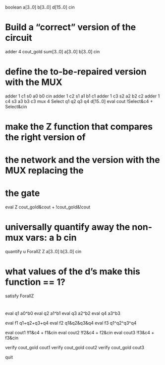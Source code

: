 boolean a[3..0] b[3..0] d[15..0] cin
#
# Build a “correct” version of the circuit
adder 4 cout_gold sum[3..0] a[3..0] b[3..0] cin
#
# define the to-be-repaired version with the MUX
adder 1 c1 s0 a0 b0 cin
adder 1 c2 s1 a1 b1 c1
adder 1 c3 s2 a2 b2 c2
adder 1 c4 s3 a3 b3 c3
mux 4 Select q1 q2 q3 q4 d[15..0]
eval cout !Select&c4 + Select&cin
#
# make the Z function that compares the right version of
# the network and the version with the MUX replacing the
# the gate
eval Z cout_gold&cout + !cout_gold&!cout
#
# universally quantify away the non-mux vars: a b cin
quantify u ForallZ Z a[3..0] b[3..0] cin
#
# what values of the d’s make this function == 1?
satisfy ForallZ
#
#
eval q1 a0^b0
eval q2 a1^b1
eval q3 a2^b2
eval q4 a3^b3

eval f1 q1+q2+q3+q4
eval f2 q1&q2&q3&q4
eval f3 q1^q2^q3^q4

eval cout1 !f1&c4 + f1&cin
eval cout2 !f2&c4 + f2&cin
eval cout3 !f3&c4 + f3&cin

verify cout_gold cout1
verify cout_gold cout2
verify cout_gold cout3

quit
